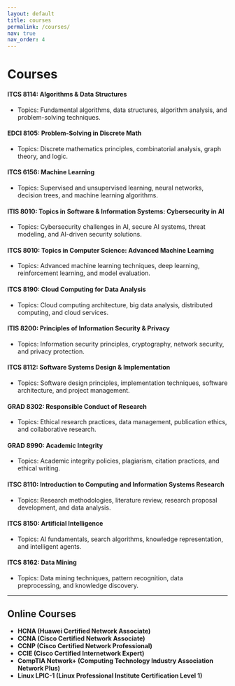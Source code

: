 ```yaml
---
layout: default
title: courses
permalink: /courses/
nav: true
nav_order: 4
---
```


# Courses

#### ITCS 8114: Algorithms & Data Structures

- Topics: Fundamental algorithms, data structures, algorithm analysis, and problem-solving techniques.

#### EDCI 8105: Problem-Solving in Discrete Math

- Topics: Discrete mathematics principles, combinatorial analysis, graph theory, and logic.

#### ITCS 6156: Machine Learning

- Topics: Supervised and unsupervised learning, neural networks, decision trees, and machine learning algorithms.

#### ITIS 8010: Topics in Software & Information Systems: Cybersecurity in AI

- Topics: Cybersecurity challenges in AI, secure AI systems, threat modeling, and AI-driven security solutions.

#### ITCS 8010: Topics in Computer Science: Advanced Machine Learning

- Topics: Advanced machine learning techniques, deep learning, reinforcement learning, and model evaluation.

#### ITCS 8190: Cloud Computing for Data Analysis

- Topics: Cloud computing architecture, big data analysis, distributed computing, and cloud services.

#### ITIS 8200: Principles of Information Security & Privacy

- Topics: Information security principles, cryptography, network security, and privacy protection.

#### ITCS 8112: Software Systems Design & Implementation

- Topics: Software design principles, implementation techniques, software architecture, and project management.

#### GRAD 8302: Responsible Conduct of Research

- Topics: Ethical research practices, data management, publication ethics, and collaborative research.

#### GRAD 8990: Academic Integrity

- Topics: Academic integrity policies, plagiarism, citation practices, and ethical writing.

#### ITSC 8110: Introduction to Computing and Information Systems Research

- Topics: Research methodologies, literature review, research proposal development, and data analysis.

#### ITCS 8150: Artificial Intelligence

- Topics: AI fundamentals, search algorithms, knowledge representation, and intelligent agents.

#### ITCS 8162: Data Mining

- Topics: Data mining techniques, pattern recognition, data preprocessing, and knowledge discovery.

---

## Online Courses

- **HCNA (Huawei Certified Network Associate)**
- **CCNA (Cisco Certified Network Associate)** 
- **CCNP (Cisco Certified Network Professional)**
- **CCIE (Cisco Certified Internetwork Expert)**
- **CompTIA Network+ (Computing Technology Industry Association Network Plus)** 
- **Linux LPIC-1 (Linux Professional Institute Certification Level 1)** 
